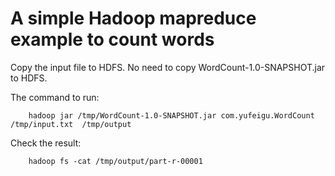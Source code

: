 # A simple Hadoop mapreduce example to count words

Copy the input file to HDFS. No need to copy WordCount-1.0-SNAPSHOT.jar to HDFS.

The command to run:
```
    hadoop jar /tmp/WordCount-1.0-SNAPSHOT.jar com.yufeigu.WordCount /tmp/input.txt  /tmp/output
```    
Check the result:
```
    hadoop fs -cat /tmp/output/part-r-00001
```
